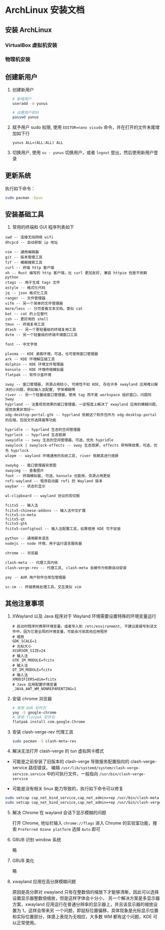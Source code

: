 # ArchLinux 安装文档

## 安装 ArchLinux

### VirtualBox 虚拟机安装

### 物理机安装

## 创建新用户

1. 创建新用户

   ```bash
   # 新增用户
   useradd -m yunus

   # 设置用户密码
   passwd yunus
   ```

2. 赋予用户 sudo 权限, 使用 `EDITOR=nano visudo` 命令，并在打开的文件末尾增加如下行

   ```sudoers
   yunus ALL=(ALL:ALL) ALL
   ```

3. 切换用户, 使用 `su - yunus` 切换用户，或者 `logout` 登出，然后使用新用户登录

## 更新系统

执行如下命令：

```bash
sudo pacman -Syuu
```

## 安装基础工具

1. 常用的终端和 GUI 程序列表如下

```plain-text
iwd -- 连接无线网络 wifi
dhcpcd -- 自动获取 ip 地址

vim -- 通用编辑器
git -- 版本管理工具
fzf -- 模糊搜索工具
curl -- 终端 http 客户端
xh -- Rust 编写的 http 客户端，比 curl 更加友好, 兼容 httpie 但是不依赖 python
ctags -- 用于生成 tags 文件
astyle -- 格式化代码
jq -- json 格式化工具
ranger -- 文件管理器
vifm -- 另一个简单的文件管理器
more/less -- 分页查看文本文档，类似 cat
bat -- cat 的上位替代
zsh -- 更好用的 shell
tmux -- 终端复用工具
dtash -- 另一个更轻量级的终端复用工具
dvtm -- 另一个轻量级的终端平铺窗口工具

font -- 中文字体

plasma -- KDE 桌面环境，可选，也可使用窗口管理器
ark -- KDE 环境解压缩工具
dolphin -- KDE 环境文件管理器
konsole -- KDE 环境终端模拟器
flatpak -- 软件沙盒环境

sway -- 窗口管理器, 资源占用较小, 可用性不如 KDE, 存在许多 xwayland 应用难以解决的小问题，例如输入法配置, 字体模糊等
river -- 另一个轻量级窗口管理噐，使用 tag 而不是 workspace 组织窗口，问题同 Sway
hyprland -- 注重视觉效果的窗口管理噐，一定程度上解决了 xwayland 应用的模糊问题，视觉效果非常好～
xdg-desktop-portal-gtk -- hyprland 依赖这个软件包作为 xdg-desktop-portal 的后端，包括文件选择噐等功能

hypridle -- hyprland 生态的空闲管理器
hyprlock -- hyprland 生态锁屏
swayidle -- sway 生态的空闲管理器，可选，优先 hypridle
swaylock | swaylock-effects -- sway 生态锁屏, effects 带特殊效果，可选，优先 hyprlock
wlopm -- wayland 环境通用的系统工具, river 依赖其进行熄屏

swaybg -- 窗口管理器背景图
swayimg -- 查看图片
foot -- 终端模拟器, 可选，konsole 也能用，资源占用更低
rofi-wayland -- 程序启动器 rofi 的 Wayland 版本
waybar -- 状态栏显示

wl-clipboard -- wayland 协议的剪切板

fcitx5 -- 输入法
fcitx5-chinese-addons -- 输入法中文扩展
fcitx5-cn-meta
fcitx5-qt
fcitx5-gtk
fcitx5-configtool -- 输入法配置工具，如果使用 KDE 可不安装

python -- 通用脚本语言
nodejs -- node 环境，用于运行语言服务器

chrome -- 浏览器

clash-meta -- 代理工具内核
clash-verge-rev -- 代理工具, clash-meta 会被作为依赖自动安装

yay -- AUR 用户软件仓库包管理器

sc-im -- 终端表格处理工具，交互类似 vim
```

## 其他注意事项

1. XWayland 以及 Java 程序对于 Wayland 环境需要设置特殊的环境变量运行

   ```environment
   # 启动时程序时携带环境变量，或者写入到 /etc/environment, 不建议直接写到该文件中，因为它是全局的环境变量，可能会污染其他应用程序
   # 缩放
   GDK_SCALE=1
   # 光标大小
   XCURSOR_SIZE=24
   # 输入法
   GTK_IM_MODULE=fcitx
   # 输入法
   QT_IM_MODULE=fcitx
   # 输入法
   XMODIFIERS=@im=fcitx
   # Java 应用配置环境变量
   _JAVA_AWT_WM_NONREPARENTING=1
   ```

2. 安装 chrome 浏览器

   ```bash
   # 使用 AUR 软件包
   yay -S google-chrome
   # 使用 flatpak 软件包
   flatpak install com.google.Chrome
   ```

3. 安装 clash-verge-rev 代理工具

   ```bash
   sudo pacman -S clash-meta-rev
   ```

4. 解决无法打开 clash-verge 的 tun 虚拟网卡模式

  - 可能是之前安装了旧版本的 clash-verge 导致服务配置指向的 clash-verge-service 路径错误， 编辑
   `/usr/lib/systemd/system/clash-verge-service.service` 中的可执行文件，一般指向 `/usr/bin/clash-verge-service`

  - 可能是没有相关 linux 能力导致的，执行如下命令可以修复

   ```bash
   sudo setcap cap_net_bind_service,cap_net_admin=+ep /usr/bin/clash-meta
   sudo setcap cap_net_bind_service,cap_net_admin=+ep /usr/bin/clash-verge
   ```

5. 解决 Chrome 在 wayland 会话下显示模糊的问题

   打开 Chrome, 地址栏输入 `chrome://flags` 进入 Chrome 的实验室功能，搜索 `Preferred Ozone platform` 选择 `Auto` 即可

6. GRUB 识别 window 系统

   略

7. GRUB 美化

   略

8. xwayland 应用在高分屏模糊问题

   原因是高分屏对 xwayland 只有在整数倍的缩放下才能够清晰，因此可以选择设置显示器整数倍缩放，但是这样字体会十分小，
   另一个解决方案是多显示器方案，xwayland 应用运行在普通分辨率的显示器上，并且该显示器的缩放设置为 1，这样会带来另
   一个问题，即鼠标位置偏移，具体现象是光标显示位置和实际位置部分，体感上表现为无相应，大多数 WM 都有这个问题，KDE
   可以正常使用。

